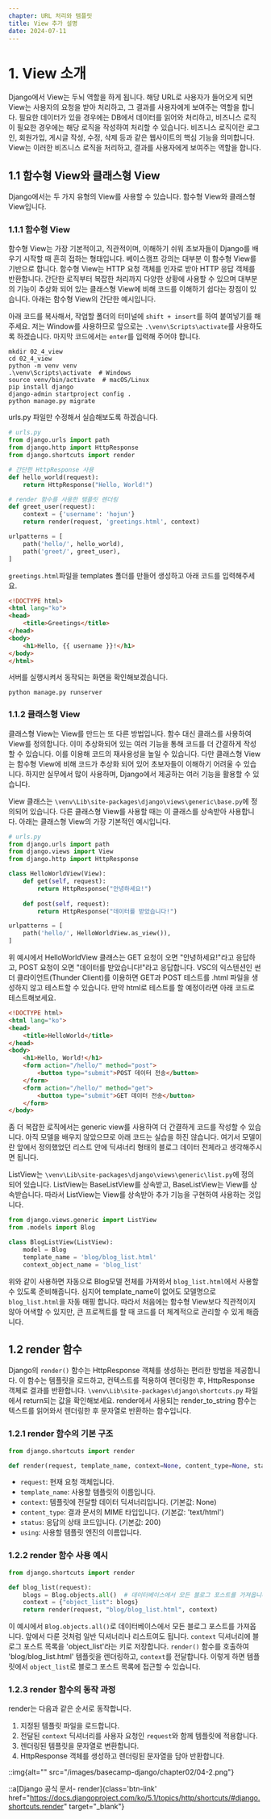 ```yaml
---
chapter: URL 처리와 템플릿
title: View 추가 설명
date: 2024-07-11
---
```

# 1. View 소개

Django에서 View는 두뇌 역할을 하게 됩니다. 해당 URL로 사용자가 들어오게 되면 View는 사용자의 요청을 받아 처리하고, 그 결과를 사용자에게 보여주는 역할을 합니다. 필요한 데이터가 있을 경우에는 DB에서 데이터를 읽어와 처리하고, 비즈니스 로직이 필요한 경우에는 해당 로직을 작성하여 처리할 수 있습니다. 비즈니스 로직이란 로그인, 회원가입, 게시글 작성, 수정, 삭제 등과 같은 웹사이트의 핵심 기능을 의미합니다. View는 이러한 비즈니스 로직을 처리하고, 결과를 사용자에게 보여주는 역할을 합니다.

## 1.1 함수형 View와 클래스형 View

Django에서는 두 가지 유형의 View를 사용할 수 있습니다. 함수형 View와 클래스형 View입니다.

### 1.1.1 함수형 View
함수형 View는 가장 기본적이고, 직관적이며, 이해하기 쉬워 초보자들이 Django를 배우기 시작할 때 흔히 접하는 형태입니다. 베이스캠프 강의는 대부분 이 함수형 View를 기반으로 합니다. 함수형 View는 HTTP 요청 객체를 인자로 받아 HTTP 응답 객체를 반환합니다. 간단한 로직부터 복잡한 처리까지 다양한 상황에 사용할 수 있으며 대부분의 기능이 추상화 되어 있는 클래스형 View에 비해 코드를 이해하기 쉽다는 장점이 있습니다. 아래는 함수형 View의 간단한 예시입니다.

아래 코드를 복사해서, 작업할 폴더의 터미널에 `shift + insert`를 하여 붙여넣기를 해주세요. 저는 Window를 사용하므로 앞으로는 `.\venv\Scripts\activate`를 사용하도록 하겠습니다. 마지막 코드에서는 `enter`를 입력해 주어야 합니다.

```shell
mkdir 02_4_view
cd 02_4_view
python -m venv venv
.\venv\Scripts\activate  # Windows
source venv/bin/activate  # macOS/Linux
pip install django
django-admin startproject config .
python manage.py migrate
```

urls.py 파일만 수정해서 실습해보도록 하겠습니다.

```python
# urls.py
from django.urls import path
from django.http import HttpResponse
from django.shortcuts import render

# 간단한 HttpResponse 사용
def hello_world(request):
    return HttpResponse("Hello, World!")

# render 함수를 사용한 템플릿 렌더링
def greet_user(request):
    context = {'username': 'hojun'}
    return render(request, 'greetings.html', context)

urlpatterns = [
    path('hello/', hello_world),
    path('greet/', greet_user),
]
```

`greetings.html`파일을 templates 폴더를 만들어 생성하고 아래 코드를 입력해주세요.

```html
<!DOCTYPE html>
<html lang="ko">
<head>
    <title>Greetings</title>
</head>
<body>
    <h1>Hello, {{ username }}!</h1>
</body>
</html>
```

서버를 실행시켜서 동작되는 화면을 확인해보겠습니다.

```shell
python manage.py runserver
```

### 1.1.2 클래스형 View

클래스형 View는 View를 만드는 또 다른 방법입니다. 함수 대신 클래스를 사용하여 View를 정의합니다. 이미 추상화되어 있는 여러 기능을 통해 코드를 더 간결하게 작성할 수 있습니다. 이를 이용해 코드의 재사용성을 높일 수 있습니다. 다만 클래스형 View는 함수형 View에 비해 코드가 추상화 되어 있어 초보자들이 이해하기 어려울 수 있습니다. 하지만 실무에서 많이 사용하며, Django에서 제공하는 여러 기능을 활용할 수 있습니다.

View 클래스는 `\venv\Lib\site-packages\django\views\generic\base.py`에 정의되어 있습니다. 다른 클래스형 View를 사용할 때는 이 클래스를 상속받아 사용합니다. 아래는 클래스형 View의 가장 기본적인 예시입니다.

```python
# urls.py
from django.urls import path
from django.views import View
from django.http import HttpResponse

class HelloWorldView(View):
    def get(self, request):
        return HttpResponse("안녕하세요!")
    
    def post(self, request):
        return HttpResponse("데이터를 받았습니다!")

urlpatterns = [
    path('hello/', HelloWorldView.as_view()),
]
```

위 예시에서 HelloWorldView 클래스는 GET 요청이 오면 "안녕하세요!"라고 응답하고, POST 요청이 오면 "데이터를 받았습니다!"라고 응답합니다. VSC의 익스텐션인 썬더 클라이언트(Thunder Client)를 이용하면 GET과 POST 테스트를 .html 파일을 생성하지 않고 테스트할 수 있습니다. 만약 html로 테스트를 할 예정이라면 아래 코드로 테스트해보세요.

```html
<!DOCTYPE html>
<html lang="ko">
<head>
    <title>HelloWorld</title>
</head>
<body>
    <h1>Hello, World!</h1>
    <form action="/hello/" method="post">
        <button type="submit">POST 데이터 전송</button>
    </form>
    <form action="/hello/" method="get">
        <button type="submit">GET 데이터 전송</button>
    </form>
</body>
```

좀 더 복잡한 로직에서는 generic view를 사용하여 더 간결하게 코드를 작성할 수 있습니다. 아직 모델을 배우지 않았으므로 아래 코드는 실습을 하진 않습니다. 여기서 모델이란 앞에서 정의했었던 리스트 안에 딕셔너리 형태의 블로그 데이터 전체라고 생각해주시면 됩니다.

ListView는 `\venv\Lib\site-packages\django\views\generic\list.py`에 정의 되어 있습니다. ListView는 BaseListView를 상속받고, BaseListView는 View를 상속받습니다. 따라서 ListView는 View를 상속받아 추가 기능을 구현하여 사용하는 것입니다.

```python
from django.views.generic import ListView
from .models import Blog

class BlogListView(ListView):
    model = Blog
    template_name = 'blog/blog_list.html'
    context_object_name = 'blog_list'
```

위와 같이 사용하면 자동으로 Blog모델 전체를 가져와서 `blog_list.html`에서 사용할 수 있도록 준비해줍니다. 심지어 template_name이 없어도 모델명으로 `blog_list.html`을 자동 매핑 합니다. 따라서 처음에는 함수형 View보다 직관적이지 않아 어색할 수 있지만, 큰 프로젝트를 할 때 코드를 더 체계적으로 관리할 수 있게 해줍니다.

## 1.2 render 함수
Django의 `render()` 함수는 HttpResponse 객체를 생성하는 편리한 방법을 제공합니다. 이 함수는 템플릿을 로드하고, 컨텍스트를 적용하여 렌더링한 후, HttpResponse 객체로 결과를 반환합니다. `\venv\Lib\site-packages\django\shortcuts.py` 파일에서 return되는 값을 확인해보세요. render에서 사용되는 render_to_string 함수는 텍스트를 읽어와서 렌더링한 후 문자열로 반환하는 함수입니다.

### 1.2.1 render 함수의 기본 구조

```python
from django.shortcuts import render

def render(request, template_name, context=None, content_type=None, status=None, using=None)
```

- `request`: 현재 요청 객체입니다.
- `template_name`: 사용할 템플릿의 이름입니다.
- `context`: 템플릿에 전달할 데이터 딕셔너리입니다. (기본값: None)
- `content_type`: 결과 문서의 MIME 타입입니다. (기본값: 'text/html')
- `status`: 응답의 상태 코드입니다. (기본값: 200)
- `using`: 사용할 템플릿 엔진의 이름입니다.

### 1.2.2 render 함수 사용 예시

```python
from django.shortcuts import render

def blog_list(request):
    blogs = Blog.objects.all()  # 데이터베이스에서 모든 블로그 포스트를 가져옵니다.
    context = {"object_list": blogs}
    return render(request, "blog/blog_list.html", context)
```

이 예시에서 `Blog.objects.all()`로 데이터베이스에서 모든 블로그 포스트를 가져옵니다. 앞에서 다룬 것처럼 일반 딕셔너리나 리스트여도 됩니다. `context` 딕셔너리에 블로그 포스트 목록을 'object_list'라는 키로 저장합니다. `render()` 함수를 호출하여 'blog/blog_list.html' 템플릿을 렌더링하고, `context`를 전달합니다. 이렇게 하면 템플릿에서 `object_list`로 블로그 포스트 목록에 접근할 수 있습니다.

### 1.2.3 render 함수의 동작 과정
render는 다음과 같은 순서로 동작합니다.

1. 지정된 템플릿 파일을 로드합니다.
2. 전달된 `context` 딕셔너리를 사용자 요청인 `request`와 함께 템플릿에 적용합니다.
3. 렌더링된 템플릿을 문자열로 변환합니다.
4. HttpResponse 객체를 생성하고 렌더링된 문자열을 담아 반환합니다.

::img{alt="" src="/images/basecamp-django/chapter02/04-2.png"}

::a[Django 공식 문서- render]{class='btn-link' href="https://docs.djangoproject.com/ko/5.1/topics/http/shortcuts/#django.shortcuts.render" target="\_blank"}